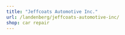 ```yaml
---
title: "Jeffcoats Automotive Inc."
url: /landenberg/jeffcoats-automotive-inc/
shop: car repair
---
```

